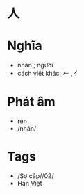 # 人

# Nghĩa
* nhân ; người
* cách viết khác: 𠂉 , 亻

# Phát âm
* rén
*  /nhân/

# Tags
* /Sơ cấp//02/
*  Hán Việt

<script>window.HANZI_FIELD='人';</script>
